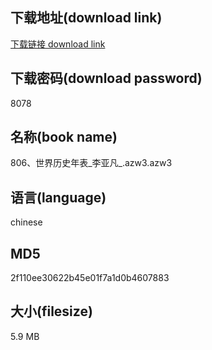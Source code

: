 ## 下载地址(download link)
[下载链接 download link](https://voluble-croquembouche-d321dc.netlify.app/?s=806%E3%80%81%E4%B8%96%E7%95%8C%E5%8E%86%E5%8F%B2%E5%B9%B4%E8%A1%A8_%E6%9D%8E%E4%BA%9A%E5%87%A1_.azw3)

## 下载密码(download password)
8078

## 名称(book name)
806、世界历史年表_李亚凡_.azw3.azw3

## 语言(language)
chinese

## MD5
2f110ee30622b45e01f7a1d0b4607883

## 大小(filesize)
5.9 MB
